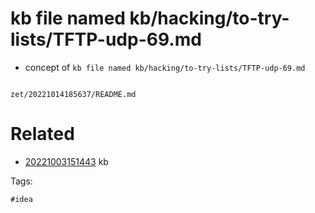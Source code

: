 # kb file named kb/hacking/to-try-lists/TFTP-udp-69.md

- concept of `kb file named kb/hacking/to-try-lists/TFTP-udp-69.md`

```
```

` zet/20221014185637/README.md `

# Related

- [20221003151443](/zet/20221003151443/README.md) kb

Tags:

    #idea
